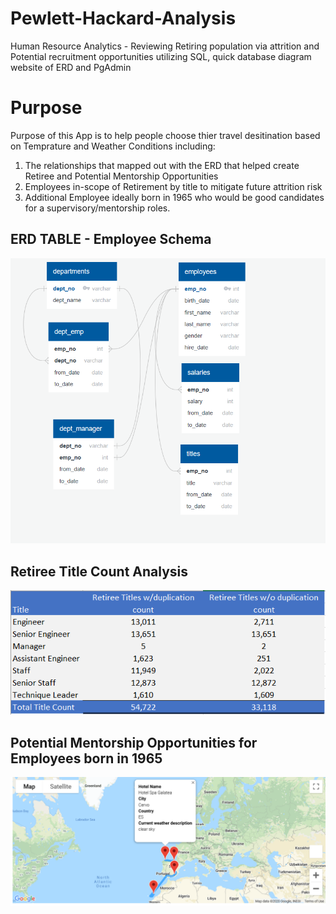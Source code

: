 # Pewlett-Hackard-Analysis
Human Resource Analytics - Reviewing Retiring population via attrition and Potential recruitment opportunities utilizing SQL, quick database diagram website of ERD and PgAdmin

# Purpose
Purpose of this App is to help people choose thier travel desitination based on Temprature and Weather Conditions including:
1.	The relationships that mapped out with the ERD that helped create Retiree and Potential Mentorship Opportunities
2.	Employees in-scope of Retirement by title to mitigate future attrition risk
3.	Additional Employee ideally born in 1965 who would be good candidates for a supervisory/mentorship roles.

## ERD TABLE - Employee Schema 

![alt text](https://github.com/vsanand27/Pewlett-Hackard-Analysis/blob/master/EmployeeDB_v2.PNG)


## Retiree Title Count Analysis

![alt text](https://github.com/vsanand27/Pewlett-Hackard-Analysis/blob/master/Retiree_title_Count_with_and_without_duplication.PNG)

## Potential Mentorship Opportunities for Employees born in 1965

![alt text](https://github.com/vsanand27/World_Weather_Analysis/blob/master/weather_data/WeatherPy_travel_map_markers.PNG)
